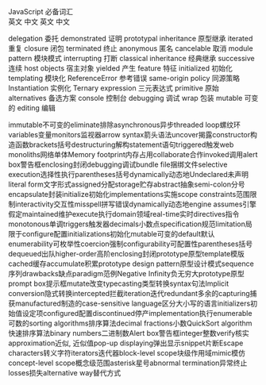 JavaScript 必备词汇			
英文	中文	英文	中文

delegation  委托    demonstrated    证明    prototypal inheritance  原型继承    iterated    重复    closure 闭包    terminated  终止    anonymous   匿名    cancelable  取消    module pattern  模块模式    interrupting    打断    classical inheritance   经典继承    successive  连续    host objects    宿主对象    yielded 产生    feature 特征    initialized 初始化  templating  模块化  ReferenceError  参考错误    same-origin policy  同源策略    Instantiation   实例化  Ternary expression  三元表达式  primitive   原始    alternatives    备选方案    console 控制台  debugging   调试    wrap    包装    mutable 可变的  editing 编辑

immutable不可变的eliminate排除asynchronous异步threaded loop螺纹环variables变量monitors监视器arrow syntax箭头语法uncover揭露constructor构造函数brackets括号destructuring解构statement语句triggered触发web monoliths网络单体Memory footprint内存占用collaborate合作invoked调用alert box警告框enclosing封闭debugging调试bundle file捆绑文件selective execution选择性执行parentheses括号dynamically动态地Undeclared未声明literal form文字形式assigned分配storage贮存abstract抽象semi-colon分号encapsulate封装initialize初始化implementations实施scope constraints范围限制interactivity交互性misspell拼写错误dynamically动态地engine assumes引擎假定maintained维护execute执行domain领域real-time实时directives指令monotonous单调triggers触发器decimals小数点specification规范limitation局限于configure配置initializations初始化mutable可变的default默认enumerability可枚举性coercion强制configurability可配置性parentheses括号dequeued出队higher-order高阶enclosing封闭prototype原型template模版cached缓存accumulate积累prototype design pattern原型设计模式sequence序列drawbacks缺点paradigm范例Negative Infinity负无穷大prototype原型prompt box提示框mutate改变typecasting类型转换syntax句法Implicit conversion隐式转换intercepted拦截iteration迭代redundant多余的capturing捕获manufactured制造的case-sensitive language区分大小写的语言initializers初始值设定项configured配置discontinued停产implementation执行enumerable可数的sorting algorithms排序算法decimal fractions小数QuickSort algorithm快速排序算法binary numbers二进制数Alert box警告框integer整数verify核实approximation近似, 近似值pop-up displaying弹出显示snippet片断Escape characters转义字符iterators迭代器block-level scope块级作用域mimic模仿concept-level scope概念级范围asterisk星号abnormal termination异常终止losses损失alternative way替代方式
